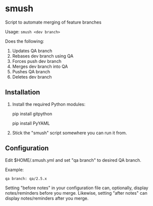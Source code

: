 smush
=====

Script to automate merging of feature branches

Usage: `smush <dev branch>`

Does the following:

1. Updates QA branch
2. Rebases dev branch using QA
3. Forces push dev branch
4. Merges dev branch into QA
5. Pushes QA branch
6. Deletes dev branch

Installation
------------

1. Install the required Python modules:

    pip install gitpython

    pip install PyYAML

2. Stick the "smush" script somewhere you can run it from.

Configuration
-------------

Edit $HOME/.smush.yml and set "qa branch" to desired QA branch.

Example:

    qa branch: qa/2.5.x

Setting "before notes" in your configuration file can, optionally, display
notes/reminders before you merge. Likewise, setting "after notes" can display
notes/reminders after you merge.
